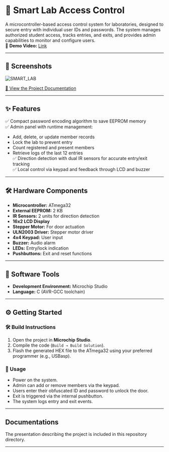 # 🚀 Smart Lab Access Control

A microcontroller-based access control system for laboratories, designed to secure entry with individual user IDs and passwords. The system manages authorized student access, tracks entries, and exits, and provides admin capabilities to monitor and configure users.   
🎥 **Demo Video:** [Link](https://drive.google.com/file/d/1C6aj4ZqyIqUCKxOG2lYy19SOpPkSU26Y/view?usp=drive_link)

---

## 📸 Screenshots

![SMART_LAB](https://github.com/user-attachments/assets/7cfdb2c9-f75c-4323-b915-f7bfb3ea0e25)    

[📄 View the Project Documentation](./Docs/Documentation_of_the_Project.pdf)

---

## ✨ Features

✅ Compact password encoding algorithm to save EEPROM memory  
✅ Admin panel with runtime management:  
- Add, delete, or update member records  
- Lock the lab to prevent entry  
- Count registered and present members  
- Retrieve logs of the last 12 entries  
✅ Direction detection with dual IR sensors for accurate entry/exit tracking  
✅ Local control via keypad and feedback through LCD and buzzer  

---

## 🛠️ Hardware Components

- **Microcontroller:** ATmega32
- **External EEPROM:** 2 KB
- **IR Sensors:** 2 units for direction detection
- **16x2 LCD Display**
- **Stepper Motor:** For door actuation
- **ULN2003 Driver:** Stepper motor driver
- **4x4 Keypad:** User input
- **Buzzer:** Audio alarm
- **LEDs:** Entry/lock indication
- **Pushbuttons:** Exit and reset functions

---

## 🧩 Software Tools

- **Development Environment:** Microchip Studio
- **Language:** C (AVR-GCC toolchain)

---

## ⚙️ Getting Started

### 🛠️ Build Instructions
1. Open the project in **Microchip Studio**.
2. Compile the code (`Build → Build Solution`).
3. Flash the generated HEX file to the ATmega32 using your preferred programmer (e.g., USBasp).

### 🧪 Usage
- Power on the system.
- Admin can add or remove members via the keypad.
- Users enter their obfuscated ID and password to unlock the door.
- Exit is triggered via the internal pushbutton.
- The system logs entry and exit events.

---

## Documentations

The presentation describing the project is included in this repository directory.

---
